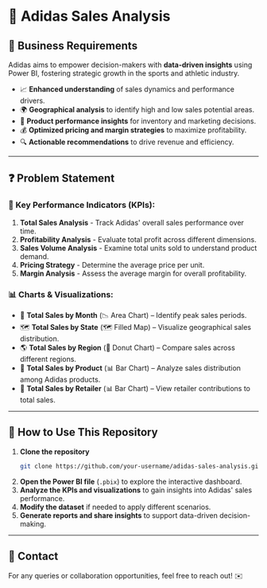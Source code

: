 # 👟 Adidas Sales Analysis

## 📌 Business Requirements
Adidas aims to empower decision-makers with **data-driven insights** using Power BI, fostering strategic growth in the sports and athletic industry.

- 📈 **Enhanced understanding** of sales dynamics and performance drivers.
- 🌍 **Geographical analysis** to identify high and low sales potential areas.
- 🎯 **Product performance insights** for inventory and marketing decisions.
- 💰 **Optimized pricing and margin strategies** to maximize profitability.
- 🔍 **Actionable recommendations** to drive revenue and efficiency.

---

## ❓ Problem Statement

### 🏅 Key Performance Indicators (KPIs):
1. **Total Sales Analysis** - Track Adidas' overall sales performance over time.
2. **Profitability Analysis** - Evaluate total profit across different dimensions.
3. **Sales Volume Analysis** - Examine total units sold to understand product demand.
4. **Pricing Strategy** - Determine the average price per unit.
5. **Margin Analysis** - Assess the average margin for overall profitability.

### 📊 Charts & Visualizations:
- 📆 **Total Sales by Month** (📉 Area Chart) – Identify peak sales periods.
- 🗺 **Total Sales by State** (🗺 Filled Map) – Visualize geographical sales distribution.
- 🌎 **Total Sales by Region** (🍩 Donut Chart) – Compare sales across different regions.
- 👕 **Total Sales by Product** (📊 Bar Chart) – Analyze sales distribution among Adidas products.
- 🏬 **Total Sales by Retailer** (📊 Bar Chart) – View retailer contributions to total sales.

---

## 🔧 How to Use This Repository

1. **Clone the repository**
   ```sh
   git clone https://github.com/your-username/adidas-sales-analysis.git
   ```
2. **Open the Power BI file** (`.pbix`) to explore the interactive dashboard.
3. **Analyze the KPIs and visualizations** to gain insights into Adidas' sales performance.
4. **Modify the dataset** if needed to apply different scenarios.
5. **Generate reports and share insights** to support data-driven decision-making.

---

## 📩 Contact
For any queries or collaboration opportunities, feel free to reach out! ✉️

